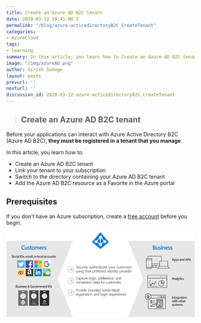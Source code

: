 ```yaml
---
title: Create an Azure AD B2C tenant
date: 2020-03-12 10:41:00 Z
permalink: "/blog/azure-acticedirectoryB2C_CreateTenant"
categories:
- AzureCloud
tags:
- learning
summary: In this article, you learn how to Create an Azure AD B2C tenant,Link your tenant to your subscription,Switch to the directory containing your Azure AD B2C tenant,Add the Azure AD B2C resource as a Favorite in the Azure portal
image: "/img/azureAD.png"
author: Girish Godage
layout: posts
prevurl: ''
nexturl: ''
discussion_id: 2020-03-12-azure-acticedirectoryB2C_CreateTenant
---
```


>## Create an Azure AD B2C tenant

Before your applications can interact with Azure Active Directory B2C (Azure AD B2C), **they must be registered in a tenant that you manage**.

In this article, you learn how to:

* Create an Azure AD B2C tenant
* Link your tenant to your subscription
* Switch to the directory containing your Azure AD B2C tenant
* Add the Azure AD B2C resource as a Favorite in the Azure portal

## Prerequisites

If you don't have an Azure subscription, create a [free account](https://azure.microsoft.com/free/?WT.mc_id=A261C142F) before you begin.

![image info](/img/azure/3/azureadb2c-overview.png)
 

